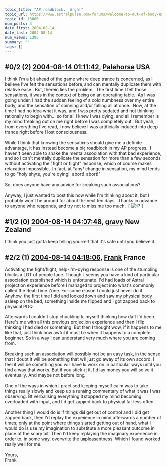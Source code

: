 ```yaml
---
topic_title: "AP roadblock.  Argh!"
topic_url: https://www.astralpulse.com/forums/welcome-to-out-of-body-experiences!/ap-roadblock-argh%21
topic_id: 13866
num_posts: 3
date_first: 2004-08-14
date_last: 2004-08-14
num_views: 1386
summary: ""
tags: []
---
```


## \#0/2 (2) [2004-08-14 01:11:42](https://www.astralpulse.com/forums/index.php?msg=128753), [Palehorse](https://www.astralpulse.com/forums/profile/?u=5313) USA ##
<section>
I think I'm a bit ahead of the game where deep trance is concerned, as I believe I've felt the sensations before, and can mentally duplicate them with relative ease.  But, therein lies the problem.  The first time I felt those sensations, it was in the context of being on an operating table.  As I was going under, I had the sudden feeling of a cold numbness over my entire body, and the sensation of spinning and/or falling all at once.  Now, at the time I had no idea what it was, and I was pretty sedated and not thinking rationally to begin with... so for all I knew I was dying, and all I remember is my mind freaking out on me right before I was completely out.  But yeah, from everything I've read, I now believe I was artificially induced into deep trance right before I lost consciousness.
<br>
<br>
While I think that knowing the sensations should give me a definite advantage, it has instead become a big roadblock in my AP progress.  I haven't been able to shake the mental association with that bad experience, and so I can't mentally duplicate the sensation for more than a few seconds without activating the "fight or flight" response, which of course makes relaxation impossible.  In fact, at *any* change in sensation, my mind tends to go "holy shyte, you're dying!  abort!  abort!"
<br>
<br>
So, does anyone have any advice for breaking such associations?
<br>
<br>
Anyway, I just wanted to post this now while I'm thinking about it, but I probably won't be around for about the next ten days.  Thanks in advance to anyone who responds, and try not to miss me too much.  [
<img alt=":P" class="smiley" src="https://www.astralpulse.com/forums/Smileys/fugue/tongue.png" title="Tongue"/>
]
<br>
</section>

## \#1/2 (0) [2004-08-14 04:07:48](https://www.astralpulse.com/forums/index.php?msg=109442), [gravy](https://www.astralpulse.com/forums/profile/?u=5312) New Zealand ##
<section>
I think you just gotta keep telling yourself that it's safe until you believe it.
</section>

## \#2/2 (1) [2004-08-14 04:18:06](https://www.astralpulse.com/forums/index.php?msg=109445), [Frank](https://www.astralpulse.com/forums/profile/?u=359) France ##
<section>
Activating the fight/flight, help-I'm-dying response is one of the stumbling blocks a LOT of people face. Though it seems you have a kind of particular association established which is unfortunate. I'd had loads of Astral projection experience before I managed to project into what's commonly called the Real-Time Zone. For some reason I could just never do it. Anyhow, the first time I did and looked down and saw my physical body asleep on the bed, something inside me flipped and I got zapped back to physical PDQ.
<br>
<br>
Afterwards I couldn't stop chuckling to myself thinking how daft I'd been. Here's me with all this previous projection experience and then I flip thinking I had died or something. But then I thought wow, if it happens to me like that, just think how awful it must be when it happens to a complete beginner. So in a way I can understand very much where you are coming from.
<br>
<br>
Breaking such an association will possibly not be an easy task, in the sense that I doubt it will be something that will just go away of its own accord. I feel it will be something you will have to work on in particular ways until you find a way that works. But if you stick at it, I'd lay money you will solve it eventually. And maybe not before long.
<br>
<br>
One of the ways in which I practised keeping myself calm was to take things really slowly and keep up a running commentary of what it was I was observing. Bt verbalising everything it stopped my mind becoming overloaded with input, and I'd get zapped back to physical far less often.
<br>
<br>
Another thing I would do is if things did get out of control and I did get zapped back, then I'd replay the experience in mind afterwards a number of times; only at the point where things started getting out of hand, what I would do is use my imagination to substitute a more pleasant outcome in place of the scary bit. Then I'd keep replaying the imaginary experience in order to, in some way, overwrite the unpleasantness. Which I found worked really well for me.
<br>
<br>
Yours,
<br>
Frank
<br>
<br>
<br>
</section>